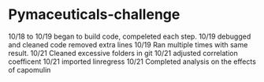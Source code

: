 # Pymaceuticals-challenge
10/18 to 10/19 began to build code, compeleted each step.
10/19 debugged and cleaned code removed extra lines
10/19 Ran multiple times with same result.
10/21 Cleaned excessive folders in git
10/21 adjusted correlation coefficent 
10/21 imported linregress
10/21 Completed analysis on the effects of capomulin